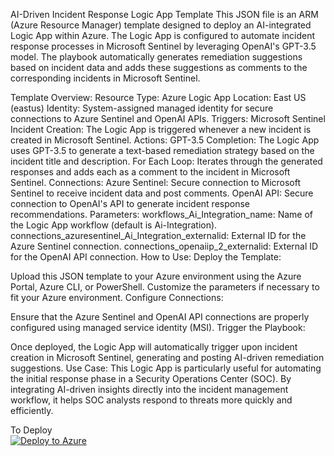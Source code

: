 AI-Driven Incident Response Logic App Template
This JSON file is an ARM (Azure Resource Manager) template designed to deploy an AI-integrated Logic App within Azure.
The Logic App is configured to automate incident response processes in Microsoft Sentinel by leveraging OpenAI's GPT-3.5 model.
The playbook automatically generates remediation suggestions based on incident data and adds these suggestions as comments to the corresponding incidents in Microsoft Sentinel.

Template Overview:
Resource Type: Azure Logic App
Location: East US (eastus)
Identity: System-assigned managed identity for secure connections to Azure Sentinel and OpenAI APIs.
Triggers:
Microsoft Sentinel Incident Creation: The Logic App is triggered whenever a new incident is created in Microsoft Sentinel.
Actions:
GPT-3.5 Completion: The Logic App uses GPT-3.5 to generate a text-based remediation strategy based on the incident title and description.
For Each Loop: Iterates through the generated responses and adds each as a comment to the incident in Microsoft Sentinel.
Connections:
Azure Sentinel: Secure connection to Microsoft Sentinel to receive incident data and post comments.
OpenAI API: Secure connection to OpenAI's API to generate incident response recommendations.
Parameters:
workflows_Ai_Integration_name: Name of the Logic App workflow (default is Ai-Integration).
connections_azuresentinel_Ai_Integration_externalid: External ID for the Azure Sentinel connection.
connections_openaiip_2_externalid: External ID for the OpenAI API connection.
How to Use:
Deploy the Template:

Upload this JSON template to your Azure environment using the Azure Portal, Azure CLI, or PowerShell.
Customize the parameters if necessary to fit your Azure environment.
Configure Connections:

Ensure that the Azure Sentinel and OpenAI API connections are properly configured using managed service identity (MSI).
Trigger the Playbook:

Once deployed, the Logic App will automatically trigger upon incident creation in Microsoft Sentinel, generating and posting AI-driven remediation suggestions.
Use Case:
This Logic App is particularly useful for automating the initial response phase in a Security Operations Center (SOC). By integrating AI-driven insights directly into the incident management workflow, it helps SOC analysts respond to threats more quickly and efficiently.

To Deploy  
  [![Deploy to Azure](https://aka.ms/deploytoazurebutton)](https://portal.azure.com/#create/Microsoft.Template/uri/https://raw.githubusercontent.com/hussijay/Azure-Sentinel-Playbooks/main/template.json)

